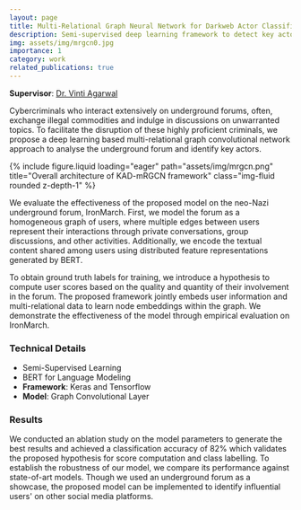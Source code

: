 ```yaml
---
layout: page
title: Multi-Relational Graph Neural Network for Darkweb Actor Classification
description: Semi-supervised deep learning framework to detect key actors by classifying underground forum users into different groups based on their activity patterns.
img: assets/img/mrgcn0.jpg
importance: 1
category: work
related_publications: true
---
```



**Supervisor**: [Dr. Vinti Agarwal](https://www.bits-pilani.ac.in/pilani/vintiagarwal/profile)


Cybercriminals who interact extensively
on underground forums, often, exchange illegal commodities and indulge in discussions on unwarranted
topics. To facilitate the disruption of these highly
proficient criminals, we propose a deep learning based
multi-relational graph convolutional network approach
to analyse the underground forum and identify key
actors.

{% include figure.liquid loading="eager" path="assets/img/mrgcn.png" title="Overall architecture of KAD-mRGCN framework" class="img-fluid rounded z-depth-1" %}

We evaluate the effectiveness of the proposed model on the neo-Nazi underground forum, IronMarch. First, we model the forum as a homogeneous graph of users, where multiple edges between users represent their interactions through private conversations, group discussions, and other activities. Additionally, we encode the textual content shared among users using distributed feature representations generated by BERT.

To obtain ground truth labels for training, we introduce a hypothesis to compute user scores based on the quality and quantity of their involvement in the forum. The proposed framework jointly embeds user information and multi-relational data to learn node embeddings within the graph. We demonstrate the effectiveness of the model through empirical evaluation on IronMarch.


### Technical Details

* Semi-Supervised Learning
* BERT for Language Modeling
* **Framework**: Keras and Tensorflow
* **Model**: Graph Convolutional Layer

### Results

We conducted an ablation study on the model parameters to generate the best results and achieved a classification accuracy of 82% which validates the proposed hypothesis for score computation and class labelling. To establish the robustness of our model, we compare its performance against state-of-art models. Though we used an underground forum as a showcase, the proposed model can be implemented to identify influential users' on other social media platforms.
